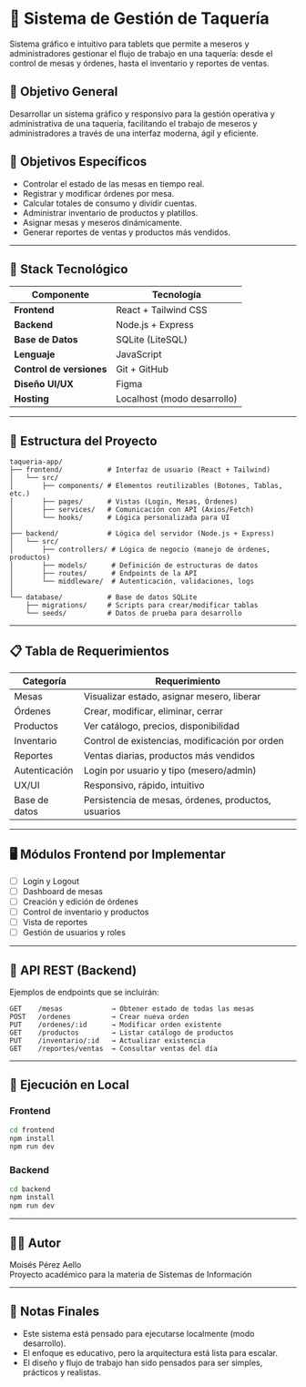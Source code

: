 # 🌮 Sistema de Gestión de Taquería

Sistema gráfico e intuitivo para tablets que permite a meseros y administradores gestionar el flujo de trabajo en una taquería: desde el control de mesas y órdenes, hasta el inventario y reportes de ventas.

## 🧠 Objetivo General

Desarrollar un sistema gráfico y responsivo para la gestión operativa y administrativa de una taquería, facilitando el trabajo de meseros y administradores a través de una interfaz moderna, ágil y eficiente.

## 🎯 Objetivos Específicos

- Controlar el estado de las mesas en tiempo real.
- Registrar y modificar órdenes por mesa.
- Calcular totales de consumo y dividir cuentas.
- Administrar inventario de productos y platillos.
- Asignar mesas y meseros dinámicamente.
- Generar reportes de ventas y productos más vendidos.

---

## 🧱 Stack Tecnológico

| Componente | Tecnología |
|-----------|------------|
| **Frontend** | React + Tailwind CSS |
| **Backend**  | Node.js + Express |
| **Base de Datos** | SQLite (LiteSQL) |
| **Lenguaje** | JavaScript |
| **Control de versiones** | Git + GitHub |
| **Diseño UI/UX** | Figma |
| **Hosting** | Localhost (modo desarrollo) |

---

## 📁 Estructura del Proyecto

```
taqueria-app/
├── frontend/           # Interfaz de usuario (React + Tailwind)
│   └── src/
│       ├── components/ # Elementos reutilizables (Botones, Tablas, etc.)
│       ├── pages/      # Vistas (Login, Mesas, Órdenes)
│       ├── services/   # Comunicación con API (Axios/Fetch)
│       └── hooks/      # Lógica personalizada para UI
│
├── backend/            # Lógica del servidor (Node.js + Express)
│   └── src/
│       ├── controllers/ # Lógica de negocio (manejo de órdenes, productos)
│       ├── models/      # Definición de estructuras de datos
│       ├── routes/      # Endpoints de la API
│       └── middleware/  # Autenticación, validaciones, logs
│
└── database/           # Base de datos SQLite
    ├── migrations/     # Scripts para crear/modificar tablas
    └── seeds/          # Datos de prueba para desarrollo
```

---

## 📋 Tabla de Requerimientos

| Categoría         | Requerimiento                                                  |
|-------------------|----------------------------------------------------------------|
| Mesas             | Visualizar estado, asignar mesero, liberar                     |
| Órdenes           | Crear, modificar, eliminar, cerrar                             |
| Productos         | Ver catálogo, precios, disponibilidad                          |
| Inventario        | Control de existencias, modificación por orden                 |
| Reportes          | Ventas diarias, productos más vendidos                         |
| Autenticación     | Login por usuario y tipo (mesero/admin)                        |
| UX/UI             | Responsivo, rápido, intuitivo                                  |
| Base de datos     | Persistencia de mesas, órdenes, productos, usuarios            |

---

## 🖥️ Módulos Frontend por Implementar

- [ ] Login y Logout
- [ ] Dashboard de mesas
- [ ] Creación y edición de órdenes
- [ ] Control de inventario y productos
- [ ] Vista de reportes
- [ ] Gestión de usuarios y roles

---

## 📡 API REST (Backend)

Ejemplos de endpoints que se incluirán:

```http
GET    /mesas            → Obtener estado de todas las mesas
POST   /ordenes          → Crear nueva orden
PUT    /ordenes/:id      → Modificar orden existente
GET    /productos        → Listar catálogo de productos
PUT    /inventario/:id   → Actualizar existencia
GET    /reportes/ventas  → Consultar ventas del día
```

---

## 🧪 Ejecución en Local

### Frontend

```bash
cd frontend
npm install
npm run dev
```

### Backend

```bash
cd backend
npm install
npm run dev
```

---

## 🧑‍💻 Autor

Moisés Pérez Aello  
Proyecto académico para la materia de Sistemas de Información

---

## 🧠 Notas Finales

- Este sistema está pensado para ejecutarse localmente (modo desarrollo).
- El enfoque es educativo, pero la arquitectura está lista para escalar.
- El diseño y flujo de trabajo han sido pensados para ser simples, prácticos y realistas.
